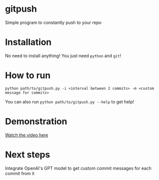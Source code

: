 # gitpush

Simple program to constantly push to your repo

# Installation
No need to install anything! You just need `python` and `git`!

# How to run
```shell
python path/to/gitpush.py -i <interval between 2 commits> -m <custom message for commits> 
```
You can also run  ```python path/to/gitpush.py --help``` to get help!


# Demonstration
[Watch the video here](./docs/demo.mp4)

# Next steps
Integrate OpenAI's GPT model to get custom commit messages for each commit from it